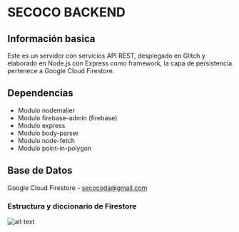 # SECOCO BACKEND
## Información basica
Este es un servidor con servicios API REST, desplegado en Glitch y elaborado en Node.js con Express como framework, la capa de persistencia pertenece a Google Cloud Firestore.

## Dependencias
* Modulo nodemalier
* Modulo firebase-admin (firebase)
* Modulo express 
* Modulo body-parser
* Modulo node-fetch
* Modulo point-in-polygon

## Base de Datos
Google Cloud Firestore - secocoda@gmail.com 
### Estructura y diccionario de Firestore
![alt text](https://64.media.tumblr.com/ad5636b4c47f16a4197dc46d6fdc92ed/3eab1fa024df59ea-58/s2048x3072/60a181bd9004754ffc24f2e6ce8033882fe5d440.jpg)
